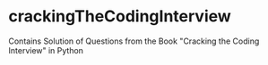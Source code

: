 # crackingTheCodingInterview
 Contains Solution of  Questions from the Book "Cracking the Coding Interview" in Python

